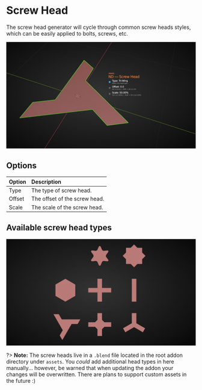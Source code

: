 # Screw Head

The screw head generator will cycle through common screw heads styles, which can be easily applied to bolts, screws, etc.

![Screw Head Generator](../_media/screw-head-out.jpg ':size=800')

## Options

| Option | Description |
| :------ | :----------- |
| Type | The type of screw head. |
| Offset | The offset of the screw head. |
| Scale | The scale of the screw head. |

## Available screw head types

![Screw Head Generator](../_media/screw-heads-out.jpg ':size=800')

?> **Note:** The screw heads live in a `.blend` file located in the root addon directory under `assets`. You _could_ add additional head types in here manually... however, be warned that when updating the addon your changes will be overwritten. There are plans to support custom assets in the future :)